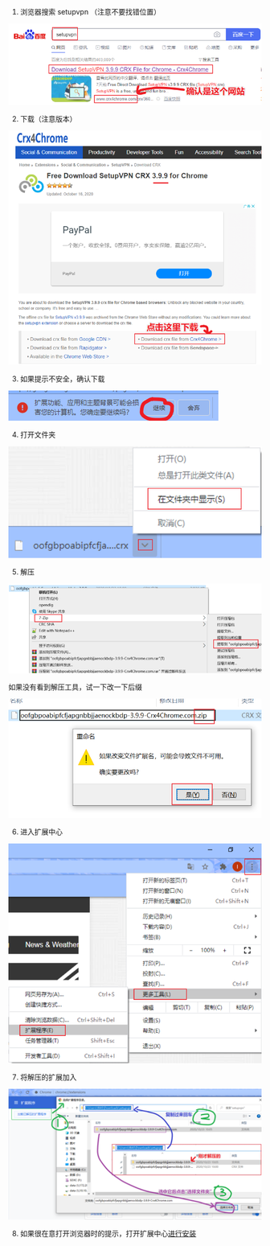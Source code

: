 1. 浏览器搜索 setupvpn （注意不要找错位置）

![](./search.jpg)

2. 下载（注意版本）

![](./download.jpg)

3. 如果提示不安全，确认下载

![](./ok_download.jpg)

4. 打开文件夹

![](./openDir.jpg)

5. 解压

![](./unzip.jpg)

如果没有看到解压工具，试一下改一下后缀

![](./rename.jpg)

6. 进入扩展中心

![](./intoExtent.jpg)

7. 将解压的扩展加入

![](./add.jpg)

8. 如果很在意打开浏览器时的提示，打开扩展中心[进行安装](https://chrome.google.com/webstore/search/setupvpn?hl=zh-CN)


